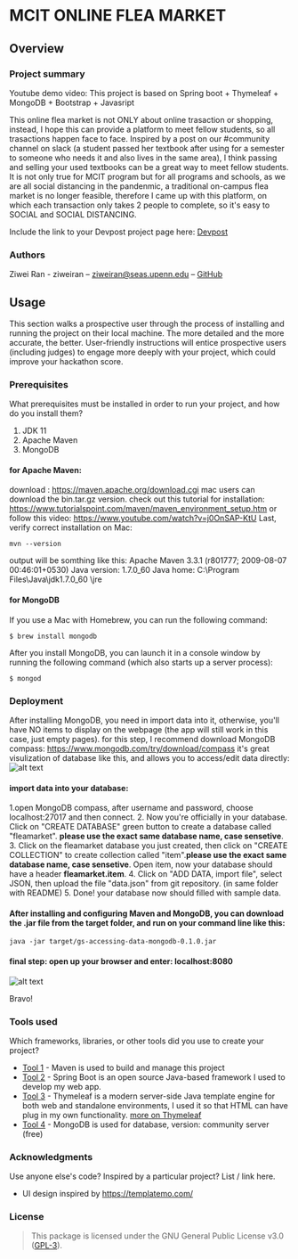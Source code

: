 # MCIT ONLINE FLEA MARKET

## Overview

### Project summary

Youtube demo video: 
This project is based on Spring boot + Thymeleaf + MongoDB + Bootstrap + Javasript 

This online flea market is not ONLY about online trasaction or shopping, instead, I hope this can provide a platform to meet fellow students, so all trasactions happen face to face. 
Inspired by a post on our #community channel on slack (a student passed her textbook after using for a semester to someone who needs it and also lives in the same area), I think passing and selling your used textbooks can be a great way to meet fellow students. It is not only true for MCIT program but for all programs and schools, as we are all social distancing in the pandenmic, a traditional on-campus flea market is no longer feasible, therefore I came up with this platform, on which each transaction only takes 2 people to complete, so it's easy to SOCIAL and SOCIAL DISTANCING.

Include the link to your Devpost project page here: [Devpost](https://devpost.com/software/mcit-online-flea-market)

### Authors

Ziwei Ran - ziweiran – ziweiran@seas.upenn.edu – [GitHub](https://github.com/ziweiran)


## Usage

This section walks a prospective user through the process of installing and running the project on their local machine. The more detailed and the more accurate, the better. User-friendly instructions will entice prospective users (including judges) to engage more deeply with your project, which could improve your hackathon score.

### Prerequisites

What prerequisites must be installed in order to run your project, and how do you install them?
1. JDK 11
2. Apache Maven
3. MongoDB

#### for Apache Maven: 
download : https://maven.apache.org/download.cgi mac users can download the bin.tar.gz version.
check out this tutorial for installation:  https://www.tutorialspoint.com/maven/maven_environment_setup.htm or follow this video: https://www.youtube.com/watch?v=j0OnSAP-KtU
Last, verify correct installation on Mac:
```
mvn --version
```
output will be somthing like this: 
Apache Maven 3.3.1 (r801777; 2009-08-07 00:46:01+0530)
Java version: 1.7.0_60
Java home: C:\Program Files\Java\jdk1.7.0_60 \jre

#### for MongoDB
If you use a Mac with Homebrew, you can run the following command:
```
$ brew install mongodb
```
After you install MongoDB, you can launch it in a console window by running the following command (which also starts up a server process):
```
$ mongod
```


### Deployment

After installing MongoDB, you need in import data into it, otherwise, you'll have NO items to display on the webpage (the app will still work in this case, just empty pages).
for this step, I recommend download MongoDB compass: https://www.mongodb.com/try/download/compass it's great visulization of database like this, and allows you to access/edit data directly: 
![alt text](https://www.google.com/url?sa=i&url=https%3A%2F%2Fdocs.mongodb.com%2Fcompass%2Fmaster%2Fquery%2Fskip%2F&psig=AOvVaw05R0Dx83Y2R-koC7WjKgIv&ust=1598920683166000&source=images&cd=vfe&ved=0CAIQjRxqFwoTCJjZiu2ZxOsCFQAAAAAdAAAAABAD)

#### import data into your database:
 1.open MongoDB compass, after username and password, choose localhost:27017 and then connect.
 2. Now you're officially in your database. Click on "CREATE DATABASE" green button to create a database called "fleamarket". **please use the exact same database name, case sensetive**.
 3. Click on the fleamarket database you just created, then click on "CREATE COLLECTION" to create collection called "item".**please use the exact same database name, case sensetive**. Open item, now your database should have a header **fleamarket.item**. 
 4. Click on "ADD DATA, import file", select JSON, then upload the file "data.json" from git repository. (in same folder with README)
 5. Done! your database now should filled with sample data. 


#### After installing and configuring Maven and MongoDB, you can download the .jar file from the target folder, and run on your command line like this: 
```
java -jar target/gs-accessing-data-mongodb-0.1.0.jar
```
#### final step: open up your browser and enter: localhost:8080
![alt text](https://challengepost-s3-challengepost.netdna-ssl.com/photos/production/software_photos/001/203/524/datas/original.png)

Bravo!


### Tools used

Which frameworks, libraries, or other tools did you use to create your project?

* [Tool 1](https://maven.apache.org/) - Maven is used to build and manage this project
* [Tool 2](https://spring.io/projects/spring-boot) - Spring Boot is an open source Java-based framework I used to develop my web app.
* [Tool 3](https://www.thymeleaf.org/) - Thymeleaf is a modern server-side Java template engine for both web and standalone environments, I used it so that HTML can have plug in my own functionality. [more on Thymeleaf](https://www.tutorialspoint.com/spring_boot/spring_boot_thymeleaf.htm)
* [Tool 4](https://www.mongodb.com/) - MongoDB is used for database, version: community server (free)


### Acknowledgments

Use anyone else's code? Inspired by a particular project? List / link here.

* UI design inspired by https://templatemo.com/


### License


>This package is licensed under the GNU General Public License v3.0 (<a href="https://choosealicense.com/licenses/gpl-3.0/" target="_blank">GPL-3</a>).
